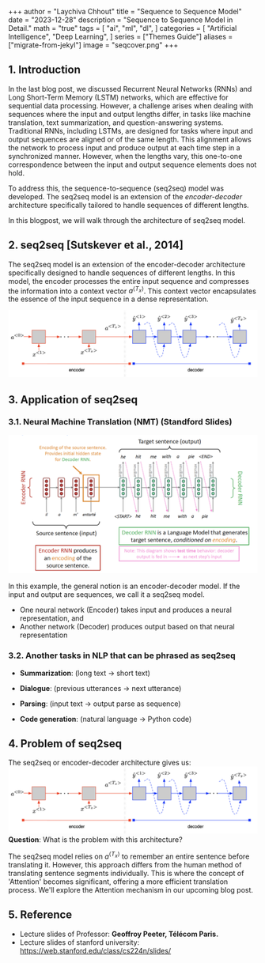 +++
author = "Laychiva Chhout"
title = "Sequence to Sequence Model"
date = "2023-12-28"
description = "Sequence to Sequence Model in Detail."
math = "true"
tags = [
    "ai",
    "ml",
    "dl",
]
categories = [
    "Artificial Intelligence",
    "Deep Learning",
]
series = ["Themes Guide"]
aliases = ["migrate-from-jekyl"]
image = "seqcover.png"
+++


## 1. Introduction

In the last blog post, we discussed Recurrent Neural Networks (RNNs) and Long Short-Term Memory (LSTM) networks, which are effective for sequential data processing. However, a challenge arises when dealing with sequences where the input and output lengths differ, in tasks like machine translation, text summarization, and question-answering systems. Traditional RNNs, including LSTMs, are designed for tasks where input and output sequences are aligned or of the same length. This alignment allows the network to process input and produce output at each time step in a synchronized manner. However, when the lengths vary, this one-to-one correspondence between the input and output sequence elements does not hold. 

To address this, the sequence-to-sequence (seq2seq) model was developed. The seq2seq model is an extension of the *encoder-decoder* architecture specifically tailored to handle sequences of different lengths.

In this blogpost, we will walk through the architecture of seq2seq model.

## 2. seq2seq [Sutskever et al., 2014]

The seq2seq model is an extension of the encoder-decoder architecture specifically designed to handle sequences of different lengths. In this model, the encoder processes the entire input sequence and compresses the information into a context vector $a^{\langle T_x \rangle}$. This context vector encapsulates the essence of the input sequence in a dense representation.
  
![Encoder-Decoder architecture](seq2seq.png)

## 3. Application of seq2seq


### 3.1. Neural Machine Translation (NMT) (Standford Slides)

![Neural Machine Translation](nmt.png)

In this example, the general notion is an encoder-decoder model. If the input and output are sequences, we call it a seq2seq model. 

- One neural network (Encoder) takes input and produces a neural representation, and
- Another network (Decoder) produces output based on that neural representation

### 3.2. Another tasks in NLP that can be phrased as seq2seq

- **Summarization**: (long text $\rightarrow$ short text)

- **Dialogue**: (previous utterances $\rightarrow$ next utterance)

- **Parsing**: (input text $\rightarrow$ output parse as sequence)

- **Code generation**: (natural language $\rightarrow$ Python code)

## 4. Problem of seq2seq

The seq2seq or encoder-decoder architecture gives us:
![seq2seq or encoder-decoder architecture](seq2seq.png)
**Question**: What is the problem with this architecture?

The seq2seq model relies on $a^{\left\langle T_x\right\rangle}$ to remember an entire sentence before translating it. However, this approach differs from the human method of translating sentence segments individually. This is where the concept of 'Attention' becomes significant, offering a more efficient translation process. We'll explore the Attention mechanism in our upcoming blog post.




## 5. Reference

- Lecture slides of Professor: **Geoffroy Peeter, Télécom Paris.**
- Lecture slides of stanford university: https://web.stanford.edu/class/cs224n/slides/